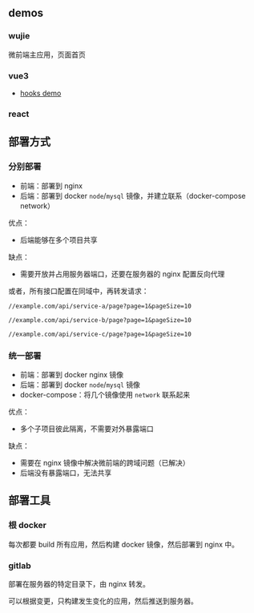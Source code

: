 ## demos

### wujie

微前端主应用，页面首页

### vue3

- [hooks demo](./demo-vue3/design-hooks/README.md)

### react

## 部署方式

### 分别部署

- 前端：部署到 nginx
- 后端：部署到 docker `node`/`mysql` 镜像，并建立联系（docker-compose network）

优点：

- 后端能够在多个项目共享

缺点：

- 需要开放并占用服务器端口，还要在服务器的 nginx 配置反向代理

或者，所有接口配置在同域中，再转发请求：

```
//example.com/api/service-a/page?page=1&pageSize=10

//example.com/api/service-b/page?page=1&pageSize=10

//example.com/api/service-c/page?page=1&pageSize=10
```

### 统一部署

- 前端：部署到 docker nginx 镜像
- 后端：部署到 docker `node`/`mysql` 镜像
- docker-compose：将几个镜像使用 `network` 联系起来

优点：

- 多个子项目彼此隔离，不需要对外暴露端口

缺点：

- 需要在 nginx 镜像中解决微前端的跨域问题（已解决）
- 后端没有暴露端口，无法共享

## 部署工具

### 根 docker

每次都要 build 所有应用，然后构建 docker 镜像，然后部署到 nginx 中。

### gitlab

部署在服务器的特定目录下，由 nginx 转发。

可以根据变更，只构建发生变化的应用，然后推送到服务器。

